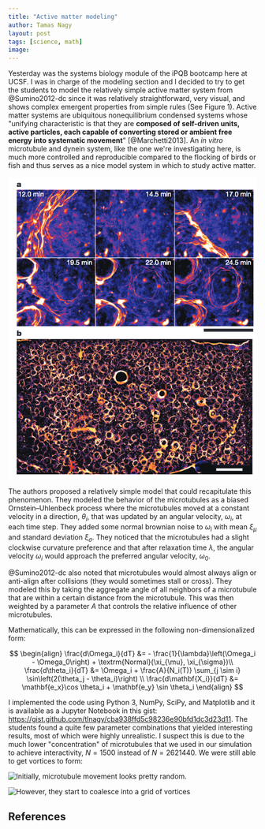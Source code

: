 ```yaml
---
title: "Active matter modeling"
author: Tamas Nagy
layout: post
tags: [science, math]
image:
---
```

Yesterday was the systems biology module of the iPQB bootcamp here at UCSF. I was in charge of the modeling section and I decided to try to get the students to model the relatively simple active matter system from @Sumino2012-dc since it was relatively straightforward, very visual, and shows complex emergent properties from simple rules (See Figure 1). Active matter systems are ubiquitous nonequilibrium condensed systems whose "unifying characteristic is that they are **composed of self-driven units, active particles, each capable of converting stored or ambient free energy into systematic movement**" [@Marchetti2013]. An *in vitro* microtubule and dynein system, like the one we're investigating here, is much more controlled and reproducible compared to the flocking of birds or fish and thus serves as a nice model system in which to study active matter.


![Figure 1A-B from @Sumino2012-dc. Cy3 labeled microtubules form vortices when placed on dynein-c coated glass coverslips in the presence of ATP](/assets/images/2017-09-07-microtubule-vortices/0de43a55.png)

The authors proposed a relatively simple model that could recapitulate this phenomenon. They modeled the behavior of the microtubules as a biased Ornstein–Uhlenbeck process where the microtubules moved at a constant velocity in a direction, $\theta_i$, that was updated by an angular velocity, $\omega_i$, at each time step. They added some normal brownian noise to $\omega_i$ with mean $\xi_{\mu}$ and standard deviation $\xi_{\sigma}$. They noticed that the microtubules had a slight clockwise curvature preference and that after relaxation time $\lambda$, the angular velocity $\omega_i$ would approach the preferred angular velocity, $\omega_0$.

@Sumino2012-dc also noted that microtubules would almost always align or anti-align after collisions (they would sometimes stall or cross). They modeled this by taking the aggregate angle of all neighbors of a microtubule that are within a certain distance from the microtubule. This was then weighted by a parameter $A$ that controls the relative influence of other microtubules.

Mathematically, this can be expressed in the following non-dimensionalized form:

$$
\begin{align}
\frac{d\Omega_i}{dT} &= - \frac{1}{\lambda}\left(\Omega_i - \Omega_0\right) + \textrm{Normal}(\xi_{\mu}, \xi_{\sigma})\\
\frac{d\theta_i}{dT} &= \Omega_i + \frac{A}{N_i(T)} \sum_{j \sim i} \sin\left(2(\theta_j - \theta_i)\right) \\
\frac{d\mathbf{X_i}}{dT} &= \mathbf{e_x}\cos \theta_i + \mathbf{e_y} \sin \theta_i
\end{align}
$$

I implemented the code using Python 3, NumPy, SciPy, and Matplotlib and it is available as a Jupyter Notebook in this gist: <https://gist.github.com/tlnagy/cba938ffd5c98236e90bfd1dc3d23d11>. The students found a quite few parameter combinations that yielded interesting results, most of which were highly unrealistic. I suspect this is due to the much lower "concentration" of microtubules that we used in our simulation to achieve interactivity, $N=1500$ instead of $N=2621440$. We were still able to get vortices to form:

![Initially, microtubule movement looks pretty random.](/assets/images/2017-09-07-microtubule-vortices/mt_initial.gif)

![However, they start to coalesce into a grid of vortices](/assets/images/2017-09-07-microtubule-vortices/mt_vortices.gif)

<script type="text/javascript"
src="http://cdn.mathjax.org/mathjax/latest/MathJax.js?config=TeX-AMS-MML_HTMLorMML"></script>

## References
